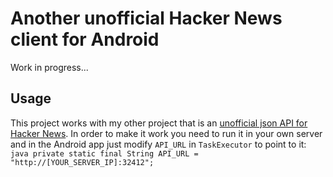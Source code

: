 Another unofficial Hacker News client for Android
===

Work in progress...

Usage
---

This project works with my other project that is an [unofficial json API for Hacker News](https://github.com/xrigau/news-ycombinator-json-api).
In order to make it work you need to run it in your own server and in the Android app just modify `API_URL` in `TaskExecutor` to point to it:
`java
    private static final String API_URL = "http://[YOUR_SERVER_IP]:32412";
`
